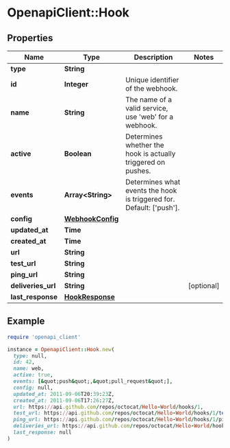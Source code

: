# OpenapiClient::Hook

## Properties

| Name | Type | Description | Notes |
| ---- | ---- | ----------- | ----- |
| **type** | **String** |  |  |
| **id** | **Integer** | Unique identifier of the webhook. |  |
| **name** | **String** | The name of a valid service, use &#39;web&#39; for a webhook. |  |
| **active** | **Boolean** | Determines whether the hook is actually triggered on pushes. |  |
| **events** | **Array&lt;String&gt;** | Determines what events the hook is triggered for. Default: [&#39;push&#39;]. |  |
| **config** | [**WebhookConfig**](WebhookConfig.md) |  |  |
| **updated_at** | **Time** |  |  |
| **created_at** | **Time** |  |  |
| **url** | **String** |  |  |
| **test_url** | **String** |  |  |
| **ping_url** | **String** |  |  |
| **deliveries_url** | **String** |  | [optional] |
| **last_response** | [**HookResponse**](HookResponse.md) |  |  |

## Example

```ruby
require 'openapi_client'

instance = OpenapiClient::Hook.new(
  type: null,
  id: 42,
  name: web,
  active: true,
  events: [&quot;push&quot;,&quot;pull_request&quot;],
  config: null,
  updated_at: 2011-09-06T20:39:23Z,
  created_at: 2011-09-06T17:26:27Z,
  url: https://api.github.com/repos/octocat/Hello-World/hooks/1,
  test_url: https://api.github.com/repos/octocat/Hello-World/hooks/1/test,
  ping_url: https://api.github.com/repos/octocat/Hello-World/hooks/1/pings,
  deliveries_url: https://api.github.com/repos/octocat/Hello-World/hooks/1/deliveries,
  last_response: null
)
```

